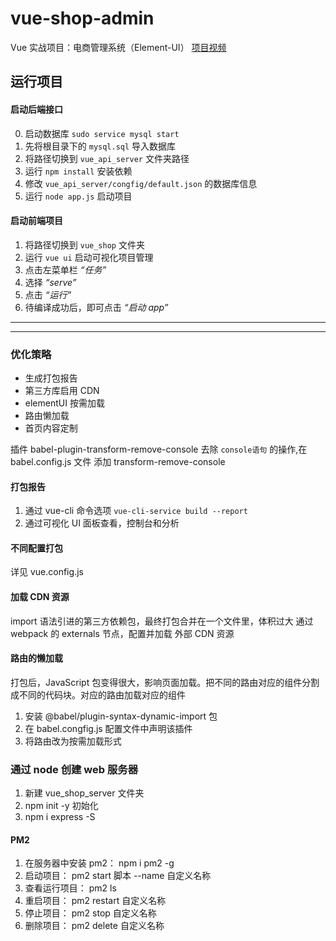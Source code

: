 # vue-shop-admin

Vue 实战项目：电商管理系统（Element-UI）
[项目视频](https://www.bilibili.com/video/BV1EE411B7SU "哔哩哔哩视频")

## 运行项目

#### 启动后端接口

0. 启动数据库 `sudo service mysql start`
1. 先将根目录下的 `mysql.sql` 导入数据库
2. 将路径切换到 `vue_api_server` 文件夹路径
3. 运行 `npm install` 安装依赖
4. 修改 `vue_api_server/congfig/default.json` 的数据库信息
5. 运行 `node app.js` 启动项目

#### 启动前端项目

1. 将路径切换到 `vue_shop` 文件夹
2. 运行 `vue ui` 启动可视化项目管理
3. 点击左菜单栏 _“任务”_
4. 选择 _“serve”_
5. 点击 _“运行”_
6. 待编译成功后，即可点击 _“启动 app”_

---

---

### 优化策略

- 生成打包报告
- 第三方库启用 CDN
- elementUI 按需加载
- 路由懒加载
- 首页内容定制

插件 babel-plugin-transform-remove-console 去除 `console语句` 的操作,在 babel.config.js 文件 添加 transform-remove-console

#### 打包报告

1. 通过 vue-cli 命令选项 `vue-cli-service build --report`
2. 通过可视化 UI 面板查看，控制台和分析

#### 不同配置打包

详见 vue.config.js

#### 加载 CDN 资源

import 语法引进的第三方依赖包，最终打包合并在一个文件里，体积过大
通过 webpack 的 externals 节点，配置并加载 外部 CDN 资源

#### 路由的懒加载

打包后，JavaScript 包变得很大，影响页面加载。把不同的路由对应的组件分割成不同的代码块。对应的路由加载对应的组件

1. 安装 @babel/plugin-syntax-dynamic-import 包
2. 在 babel.congfig.js 配置文件中声明该插件
3. 将路由改为按需加载形式

### 通过 node 创建 web 服务器

1. 新建 vue_shop_server 文件夹
2. npm init -y 初始化
3. npm i express -S

#### PM2

1. 在服务器中安装 pm2： npm i pm2 -g
2. 启动项目： pm2 start 脚本 --name 自定义名称
3. 查看运行项目： pm2 ls
4. 重启项目： pm2 restart 自定义名称
5. 停止项目： pm2 stop 自定义名称
6. 删除项目： pm2 delete 自定义名称
